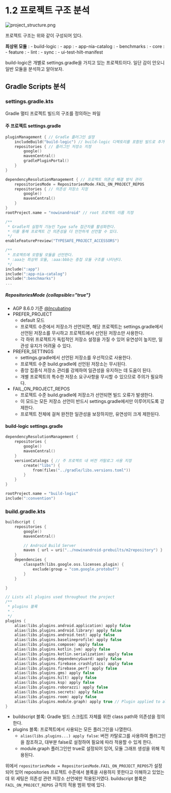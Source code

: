 # 1.2 프로젝트 구조 분석

![project_structure.png](project_structure.png)

프로젝트 구조는 위와 같이 구성되어 있다.

**최상위 모듈**
: - build-logic
: - app
: - app-nia-catalog
: - benchmarks
: - core
: - feature
: - lint
: - sync
: - ui-test-hilt-manifest

build-logic은 개별로 settings.gradle을 가지고 있는 프로젝트이다.
일단 감이 안오니 일반 모듈을 분석하고 알아보자.

## Gradle Scripts 분석

### settings.gradle.kts

<tip title="settings.gradle.kts">
    <p>Gradle 멀티 프로젝트 빌드의 구조를 정의하는 파일</p>
</tip>

#### 주 프로젝트 settings.gradle

```Kotlin
pluginManagement { // Gradle 플러그인 설정
    includeBuild("build-logic") // build-logic 디렉토리를 포함된 빌드로 추가
    repositories { // 플러그인 저장소 지정
        google()
        mavenCentral()
        gradlePluginPortal()
    }
}

dependencyResolutionManagement { // 프로젝트 의존성 해결 방식 관리
    repositoriesMode = RepositoriesMode.FAIL_ON_PROJECT_REPOS
    repositories { // 의존성 저장소 지정
        google()
        mavenCentral()
    }
}
rootProject.name = "nowinandroid" // root 프로젝트 이름 지정

/**
 * Gradle의 실험적 기능인 Type safe 접근자를 활성화한다.
 * 이를 통해 프로젝트 간 의존성을 더 안전하게 선언할 수 있다.
 */
enableFeaturePreview("TYPESAFE_PROJECT_ACCESSORS")

/**
 * 프로젝트에 모함될 모듈을 선언한다.
 * :aaa는 최상위 모듈, :aaa:bbb는 중첩 모듈 구조를 나타낸다.
 */
include(":app")
include(":app-nia-catalog")
include(":benchmarks")
...

```

##### RepositoriesMode {collapsible="true"}
- AGP 8.6.0 기준 <a href="https://docs.gradle.org/current/kotlin-dsl/gradle/org.gradle.api/-incubating/index.html">@Incubating</a>
- PREFER_PROJECT
  - default 모드
  - 프로젝트 수준에서 저장소가 선언되면, 해당 프로젝트는 settings.gradle에서 선언된 저장소를 무시하고 프로젝트에서 선언된 저장소만 사용한다.
  - 각 하위 프로젝트가 독립적인 저장소 설정을 가질 수 있어 유연성이 높지만, 일관성 유지가 어려울 수 있다.
- PREFER_SETTINGS
  - settings.gradle에서 선언된 저장소를 우선적으로 사용한다.
  - 프로젝트 수준 build.gradle에 선언된 저장소는 무시된다.
  - 중앙 집중식 저장소 관리를 강제하여 일관성을 유지하는 데 도움이 된다.
  - 개별 프로젝트의 특수한 저장소 요구사항을 무시할 수 있으므로 주의가 필요하다.
- FAIL_ON_PROJECT_REPOS
  - 프로젝트 수준 build.gradle에 저장소가 선언되면 빌드 오류가 발생한다.
  - 이 모드는 모든 저장소 선언이 반드시 settings.gradle에서만 이루어지도록 강제한다.
  - 프로젝트 전체에 걸쳐 완전한 일관성을 보장하지만, 유연성이 크게 제한된다.


#### build-logic settings.gradle

```Kotlin
dependencyResolutionManagement {
    repositories {
        google()
        mavenCentral()
    }
    versionCatalogs { // 주 프로젝트 내 버전 카탈로그 사용 지정
        create("libs") {
            from(files("../gradle/libs.versions.toml"))
        }
    }
}

rootProject.name = "build-logic"
include(":convention")
```

### build.gradle.kts

```Kotlin
buildscript {
    repositories {
        google()
        mavenCentral()

        // Android Build Server
        maven { url = uri("../nowinandroid-prebuilts/m2repository") }
    }
    dependencies {
        classpath(libs.google.oss.licenses.plugin) {
            exclude(group = "com.google.protobuf")
        }
    }

}

// Lists all plugins used throughout the project
/**
 * plugins 블록
 * -
 */
plugins {
    alias(libs.plugins.android.application) apply false
    alias(libs.plugins.android.library) apply false
    alias(libs.plugins.android.test) apply false
    alias(libs.plugins.baselineprofile) apply false
    alias(libs.plugins.compose) apply false
    alias(libs.plugins.kotlin.jvm) apply false
    alias(libs.plugins.kotlin.serialization) apply false
    alias(libs.plugins.dependencyGuard) apply false
    alias(libs.plugins.firebase.crashlytics) apply false
    alias(libs.plugins.firebase.perf) apply false
    alias(libs.plugins.gms) apply false
    alias(libs.plugins.hilt) apply false
    alias(libs.plugins.ksp) apply false
    alias(libs.plugins.roborazzi) apply false
    alias(libs.plugins.secrets) apply false
    alias(libs.plugins.room) apply false
    alias(libs.plugins.module.graph) apply true // Plugin applied to allow module graph generation
}
```

- buildscript 블록: Gradle 빌드 스크립트 자체를 위한 class path와 의존성을 정의한다.
- plugins 블록: 프로젝트에서 사용되는 모든 플러그인을 나열한다.
  - <code>alias(libs.plugins...) apply false</code>: 버전 카탈로그를 사용하여 플러그인을 참조하고, 대부분 false로 설정하여 필요에 따라 적용할 수 있게 한다.
  - module.graph 플러그인만 true로 설정되어 있어, 모듈 그래프 생성을 위해 적용된다.


<p>
위에서 <code>repositoriesMode = RepositoriesMode.FAIL_ON_PROJECT_REPOS</code>가 설정되어 있어 repositories 프로젝트 수준에서 블록을 사용하지 못한다고 이해하고 있었는데
위 세팅은 의존성 관련 저장소 선언에만 적용된거였다. buildscript 블록은 <code>FAIL_ON_PROJECT_REPOS</code> 규칙의 적용 범위 밖에 있다.
</p>

